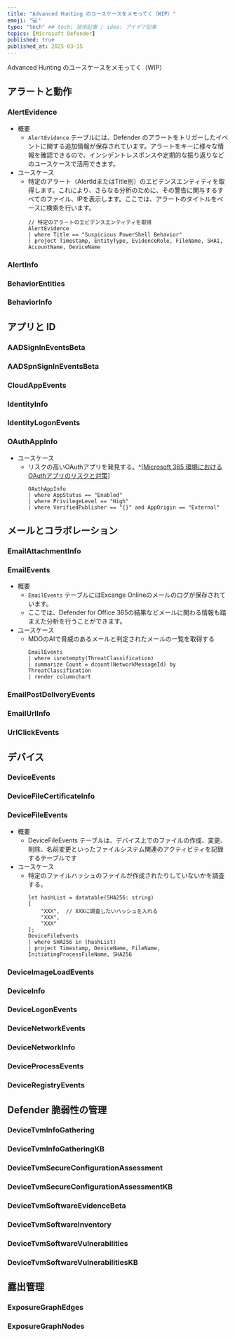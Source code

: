 ```yaml
---
title: "Advanced Hunting のユースケースをメモってく（WIP）"
emoji: "💻" 
type: "tech" ## tech: 技術記事 / idea: アイデア記事
topics: [Microsoft Defender] 
published: true
published_at: 2025-03-15
---
```

Advanced Hunting のユースケースをメモってく（WIP）

## アラートと動作

### AlertEvidence

- 概要
  - `AlertEvidence` テーブルには、Defender のアラートをトリガーしたイベントに関する追加情報が保存されています。アラートをキーに様々な情報を確認できるので、インシデントレスポンスや定期的な振り返りなどのユースケースで活用できます。
- ユースケース
  - 特定のアラート（AlertIdまたはTitle別）のエビデンスエンティティを取得します。これにより、さらなる分析のために、その警告に関与するすべてのファイル、IPを表示します。ここでは、アラートのタイトルをベースに検索を行います。
    ```kql
    // 特定のアラートのエビデンスエンティティを取得
    AlertEvidence
    | where Title == "Suspicious PowerShell Behavior"
    | project Timestamp, EntityType, EvidenceRole, FileName, SHA1, AccountName, DeviceName
    ```

### AlertInfo

### BehaviorEntities

### BehaviorInfo

## アプリと ID

### AADSignInEventsBeta

### AADSpnSignInEventsBeta

### CloudAppEvents

### IdentityInfo

### IdentityLogonEvents

### OAuthAppInfo
- ユースケース
  - リスクの高いOAuthアプリを発見する。^[[Microsoft 365 環境におけるOAuthアプリのリスクと対策](https://zenn.dev/hirotomotaguchi/articles/202504_m365-oauth-security##oauth-%E3%82%A2%E3%83%97%E3%83%AA%E3%81%AE%E8%A6%8B%E3%81%88%E3%82%8B%E5%8C%96%E3%81%A8%E5%80%8B%E5%88%A5%E3%81%AE%E5%88%B6%E5%BE%A1)]
    ```kql
    OAuthAppInfo
    | where AppStatus == "Enabled"
    | where PrivilegeLevel == "High"
    | where VerifiedPublisher == "{}" and AppOrigin == "External"
    ```

## メールとコラボレーション

### EmailAttachmentInfo

### EmailEvents
- 概要
  - `EmailEvents` テーブルにはExcange Onlineのメールのログが保存されています。
  - ここでは、Defender for Office 365の結果などメールに関わる情報も踏まえた分析を行うことができます。
- ユースケース
  - MDOのAIで脅威のあるメールと判定されたメールの一覧を取得する
    ```kql
    EmailEvents
    | where isnotempty(ThreatClassification)
    | summarize Count = dcount(NetworkMessageId) by ThreatClassification
    | render columnchart
    ```

### EmailPostDeliveryEvents

### EmailUrlInfo

### UrlClickEvents

## デバイス

### DeviceEvents

### DeviceFileCertificateInfo

### DeviceFileEvents
- 概要
  - DeviceFileEvents テーブルは、デバイス上でのファイルの作成、変更、削除、名前変更といったファイルシステム関連のアクティビティを記録するテーブルです 
- ユースケース
  - 特定のファイルハッシュのファイルが作成されたりしていないかを調査する。
    ```kql
    let hashList = datatable(SHA256: string)
    [
        "XXX",  // XXXに調査したいハッシュを入れる
        "XXX",
        "XXX" 
    ];
    DeviceFileEvents
    | where SHA256 in (hashList)
    | project Timestamp, DeviceName, FileName, InitiatingProcessFileName, SHA256
    ```
### DeviceImageLoadEvents

### DeviceInfo

### DeviceLogonEvents

### DeviceNetworkEvents

### DeviceNetworkInfo

### DeviceProcessEvents

### DeviceRegistryEvents

## Defender 脆弱性の管理

### DeviceTvmInfoGathering

### DeviceTvmInfoGatheringKB

### DeviceTvmSecureConfigurationAssessment

### DeviceTvmSecureConfigurationAssessmentKB

### DeviceTvmSoftwareEvidenceBeta

### DeviceTvmSoftwareInventory

### DeviceTvmSoftwareVulnerabilities

### DeviceTvmSoftwareVulnerabilitiesKB

## 露出管理

### ExposureGraphEdges

### ExposureGraphNodes
